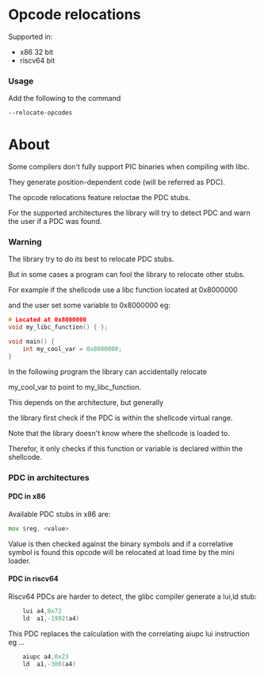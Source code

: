 # Opcode relocations
Supported in:
* x86 32 bit
* riscv64 bit

### Usage
Add the following to the command
```bash
--relocate-opcodes
```

# About

Some compilers don't fully support PIC binaries when compiling with libc.

They generate position-dependent code (will be referred as PDC).

The opcode relocations feature reloctae the PDC stubs.

For the supported architectures the library will try to detect PDC and warn
the user if a PDC was found.

### Warning
The library try to do its best to relocate PDC stubs.

But in some cases a program can fool the library to relocate other stubs.

For example if the shellcode use a libc function located at 0x8000000

and the user set some variable to 0x8000000 eg:

```c
# Located at 0x8000000
void my_libc_function() { };

void main() {
    int my_cool_var = 0x8000000;
}
```

In the following program the library can accidentally relocate

my_cool_var to point to my_libc_function.

This depends on the architecture, but generally

the library first check if the PDC is within the shellcode virtual range.

Note that the library doesn't know where the shellcode is loaded to.

Therefor, it only checks if this function or variable is declared within the shellcode.
### PDC in architectures
#### PDC in x86
Available PDC stubs in x86 are:

```asm
mov $reg, <value>
```
Value is then checked against the binary symbols and if a correlative symbol
is found this opcode will be relocated at load time by the mini loader.

#### PDC in riscv64
Riscv64 PDCs are harder to detect, the glibc compiler generate a lui,ld stub:

```asm
    lui	a4,0x72
    ld	a1,-1992(a4)
```
This PDC replaces the calculation with the correlating aiupc lui instruction
eg ...

```asm
    aiupc a4,0x23
    ld	a1,-300(a4)
```